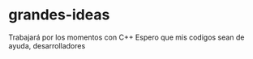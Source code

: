 # grandes-ideas
Trabajará por los momentos con C++
Espero que mis codigos sean de ayuda, desarrolladores
